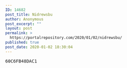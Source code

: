 ```yaml
---
ID: 14682
post_title: Nidrewsbu
author: Anonymous
post_excerpt: ""
layout: post
permalink: >
  https://portalrepository.com/2020/01/02/nidrewsbu/
published: true
post_date: 2020-01-02 18:30:04
---
```

<pre>60C6FB48DAC1</pre>